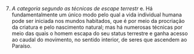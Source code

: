 ﻿7. *A categoria segundo as técnicas de escape terrestr* e. Há fundamentalmente um único modo pelo qual a vida individual humana pode ser iniciada nos mundos habitados, que é por meio da procriação da criatura e pelo nascimento natural; mas há numerosas técnicas por meio das quais o homem escapa do seu status terrestre e ganha acesso ao caudal do movimento, no sentido interior, de seres que ascendem ao Paraíso.